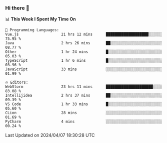 ### Hi there 👋

<!--
**asdf12303116/asdf12303116** is a ✨ _special_ ✨ repository because its `README.md` (this file) appears on your GitHub profile.

Here are some ideas to get you started:

- 🔭 I’m currently working on ...
- 🌱 I’m currently learning ...
- 👯 I’m looking to collaborate on ...
- 🤔 I’m looking for help with ...
- 💬 Ask me about ...
- 📫 How to reach me: ...
- 😄 Pronouns: ...
- ⚡ Fun fact: ...
-->

<!--START_SECTION:waka-->
📊 **This Week I Spent My Time On** 

```text
💬 Programming Languages: 
Vue.js                   21 hrs 12 mins      ███████████████████░░░░░░   75.95 % 
Java                     2 hrs 26 mins       ██░░░░░░░░░░░░░░░░░░░░░░░   08.77 % 
Other                    1 hr 24 mins        █░░░░░░░░░░░░░░░░░░░░░░░░   05.03 % 
TypeScript               1 hr 6 mins         █░░░░░░░░░░░░░░░░░░░░░░░░   03.96 % 
JavaScript               33 mins             ░░░░░░░░░░░░░░░░░░░░░░░░░   01.99 % 

🔥 Editors: 
WebStorm                 23 hrs 11 mins      █████████████████████░░░░   83.08 % 
Intellijidea             2 hrs 37 mins       ██░░░░░░░░░░░░░░░░░░░░░░░   09.39 % 
VS Code                  1 hr 33 mins        █░░░░░░░░░░░░░░░░░░░░░░░░   05.60 % 
CLion                    28 mins             ░░░░░░░░░░░░░░░░░░░░░░░░░   01.69 % 
PyCharm                  4 mins              ░░░░░░░░░░░░░░░░░░░░░░░░░   00.24 % 
```


 Last Updated on 2024/04/07 18:30:28 UTC
<!--END_SECTION:waka-->

